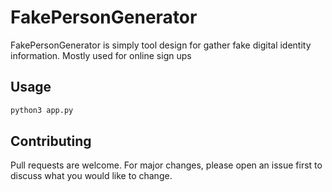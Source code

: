 # FakePersonGenerator

FakePersonGenerator is simply tool design for gather fake digital identity information. Mostly used for online sign ups

## Usage

```bash
python3 app.py
```

## Contributing
Pull requests are welcome. For major changes, please open an issue first to discuss what you would like to change.

